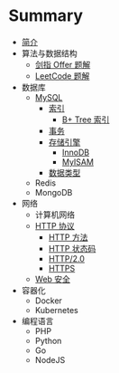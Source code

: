 # Summary

* [简介](README.md)
* 算法与数据结构
    * [剑指 Offer 题解](/algorithm/offer.md)
    * [LeetCode 题解](/algorithm/leetcode.md)
* 数据库
    * [MySQL](/database/mysql.md)
        * [索引](/database/mysql/index.md)
            * [B+ Tree 索引](/database/mysql/index/b-tree.md)
        * [事务](/database/mysql/transaction.md)
        * [存储引擎](/database/mysql/engine.md)
            * [InnoDB](/database/mysql/engine/innodb.md)
            * [MyISAM](/database/mysql/engine/myisam.md)
        * [数据类型](/database/mysql/data-type.md)
    * Redis
    * MongoDB
* 网络
    * 计算机网络
    * [HTTP 协议](/network/http.md)
        * [HTTP 方法](/network/http/method.md)
        * [HTTP 状态码](/network/http/code.md)
        * [HTTP/2.0](/network/http/http-2.md)
        * [HTTPS](/network/http/https.md)
    * [Web 安全](/network/security.md) 
* 容器化
    * Docker
    * Kubernetes
* 编程语言
    * PHP
    * Python
    * Go
    * NodeJS